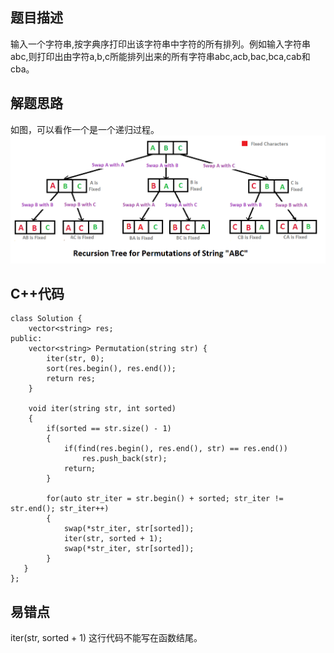 ## 题目描述

输入一个字符串,按字典序打印出该字符串中字符的所有排列。例如输入字符串abc,则打印出由字符a,b,c所能排列出来的所有字符串abc,acb,bac,bca,cab和cba。

## 解题思路

如图，可以看作一个是一个递归过程。
![avatar](img.png)
## C++代码
```
class Solution {
    vector<string> res;
public:
    vector<string> Permutation(string str) {
        iter(str, 0);
        sort(res.begin(), res.end());
        return res;
    }

    void iter(string str, int sorted)
    {
        if(sorted == str.size() - 1)
        {
            if(find(res.begin(), res.end(), str) == res.end())
                res.push_back(str);
            return;
        }
        
        for(auto str_iter = str.begin() + sorted; str_iter != str.end(); str_iter++)
        {
            swap(*str_iter, str[sorted]);
            iter(str, sorted + 1);
            swap(*str_iter, str[sorted]);
        }
   }
};
```

## 易错点
iter(str, sorted + 1) 这行代码不能写在函数结尾。


